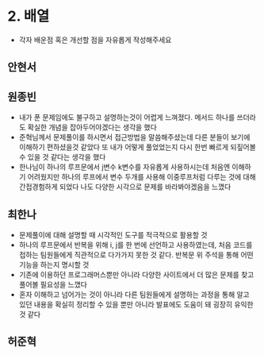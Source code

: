 # 2. 배열 

- 각자 배운점 혹은 개선할 점을 자유롭게 작성해주세요


## 안현서

## 원종빈
- 내가 푼 문제임에도 불구하고 설명하는것이 어렵게 느껴졌다. 메서드 하나를 쓰더라도 확실한 개념을 잡아두어야겠다는 생각을 했다
- 준혁님께서 문제풀이를 하시면서 접근방법을 말씀해주셨는데 다른 분들이 보기에 이해하기 편하셨을것 같았다 또 내가 어떻게 풀었었는지 다시 한번 빠르게 되짚어볼 수 있을 것 같다는 생각을 했다
- 한나님이 하나의 루프문에서 j변수 k변수를 자유롭게 사용하시는데 처음엔 이해하기 어려웠지만 하나의 루프에서 변수 두개를 사용해 이중루프처럼 다루는 것에 대해 간접경험하게 되었다 나도 다양한 시각으로 문제를 바라봐야겠음을 느꼈다

## 최한나
- 문제풀이에 대해 설명할 때 시각적인 도구를 적극적으로 활용할 것 
- 하나의 루프문에서 반복을 위해 i, j를 한 번에 선언하고 사용하였는데, 처음 코드를 접하는 팀원들에게 직관적으로 다가가지 못한 것 같다. 반복문 위 주석을 통해 어떤 기능을 하는지 명시할 것
- 기존에 이용하던 프로그래머스뿐만 아니라 다양한 사이트에서 더 많은 문제를 찾고 풀어볼 필요성을 느꼈다  
- 혼자 이해하고 넘어가는 것이 아니라 다른 팀원들에게 설명하는 과정을 통해 알고 있던 내용을 확실히 정리할 수 있을 뿐만 아니라 발표에도 도움이 돼 굉장히 유익한 것 같다 

## 허준혁

